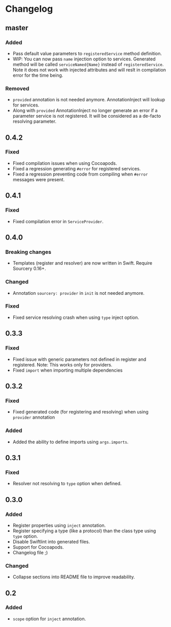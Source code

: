 # Changelog

## master
### Added
- Pass default value parameters to `registeredService` method definition.
- WIP: You can now pass `name` injection option to services. Generated method will be called `serviceNamed{Name}` instead of `registeredService`. Note it does not work with injected attributes and will reslt in compilation error for the time being.

### Removed
- `provided` annotation is not needed anymore. AnnotationInject will lookup for services.
- Along with `provided` AnnotationInject no longer generate an error if a parameter service is not registered. It will be considered as a de-facto resolving parameter.

## 0.4.2
### Fixed
- Fixed compilation issues when using Cocoapods.
- Fixed a regression generating `#error` for registered services.
- Fixed a regression preventing code from compiling when `#error` messages were present.

## 0.4.1
### Fixed
- Fixed compilation error in `ServiceProvider`.

## 0.4.0
### Breaking changes
- Templates (register and resolver) are now written in Swift. Require Sourcery 0.16+.

### Changed
- Annotation `sourcery: provider` in `init` is not needed anymore.

### Fixed
- Fixed service resolving crash when using `type` inject option.

## 0.3.3
### Fixed
- Fixed issue with generic parameters not defined in register and registered. Note: This works only for providers.
- Fixed `import` when importing multiple dependencies

## 0.3.2
### Fixed
- Fixed generated code (for registering and resolving) when using `provider` annotation

### Added
- Added the ability to define imports using `args.imports`.

## 0.3.1
### Fixed
- Resolver not resolving to `type` option when defined.

## 0.3.0
### Added
- Register properties using `inject` annotation.
- Register specifying a type (like a protocol) than the class type using `type` option.
- Disable Swiftlint into generated files.
- Support for Cocoapods.
- Changelog file ;)

### Changed
- Collapse sections into README file to improve readability.

## 0.2
### Added
- `scope` option for `inject` annotation.
